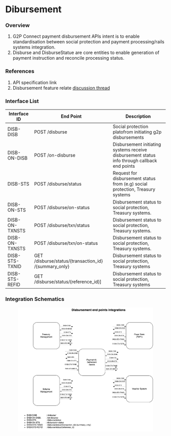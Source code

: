 # Dibursement

### Overview

1. G2P Connect payment disbursement APIs intent is to enable standardisation between social protection and payment processing/rails systems integration.
2. Disburse and DisburseStatue are core entities to enable generation of payment instruction and reconcile processing status.

### References

1. API specification link
2. Disbursement feature relate [discussion thread](https://github.com/G2P-Connect/.github/discussions/15)

### Interface List

| Interface ID   | End Point                                               | Description                                                                                  |
| -------------- | ------------------------------------------------------- | -------------------------------------------------------------------------------------------- |
| DISB-DISB      | POST /disburse                                          | Social protection platofrom initiating g2p disbursements                                     |
| DISB-ON-DISB   | POST /on-disburse                                       | Disbursement initiating systems receive disbursement status info through callback end points |
| DISB-STS       | POST /disburse/status                                   | Request for disbursement status from (e.g) social protection, Treasury systems               |
| DISB-ON-STS    | POST /disburse/on-status                                | Disbursement status to social protection, Treasury systems.                                  |
| DISB-ON-TXNSTS | POST /disburse/txn/status                               | Disbursement status to social protection, Treasury systems.                                  |
| DISB-ON-TXNSTS | POST /disburse/txn/on-status                            | Disbursement status to social protection, Treasury systems.                                  |
| DISB-STS-TXNID | GET /disburse/status/{transaction\_id} /{summary\_only} | Disbursement status to social protection, Treasury systems                                   |
| DISB-STS-REFID | GET /disburse/status/{reference\_id}]                   | Disbursement status to social protection, Treasury systems                                   |

### Integration Schematics



<figure><img src="../../../.gitbook/assets/interface-disb.drawio.png" alt=""><figcaption></figcaption></figure>
